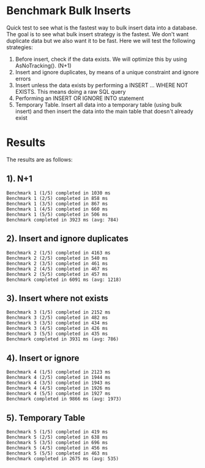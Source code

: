 # Benchmark Bulk Inserts
Quick test to see what is the fastest way to bulk insert data into a database.
The goal is to see what bulk insert strategy is the fastest. 
We don't want duplicate data but we also want it to be fast.
Here we will test the following strategies:

1) Before insert, check if the data exists. We will optimize this by using AsNoTracking(). (N+1)
2) Insert and ignore duplicates, by means of a unique constraint and ignore errors
3) Insert unless the data exists by performing a INSERT ... WHERE NOT EXISTS. This means doing a raw SQL query
4) Performing an INSERT OR IGNORE INTO statement
5) Temporary Table. Insert all data into a temporary table (using bulk insert) and then insert the data into the main table that doesn't already exist


# Results
The results are as follows:


## 1). N+1
	Benchmark 1 (1/5) completed in 1030 ms
	Benchmark 1 (2/5) completed in 858 ms
	Benchmark 1 (3/5) completed in 867 ms
	Benchmark 1 (4/5) completed in 660 ms
	Benchmark 1 (5/5) completed in 506 ms
	Benchmark completed in 3923 ms (avg: 784)

## 2). Insert and ignore duplicates
	Benchmark 2 (1/5) completed in 4163 ms
	Benchmark 2 (2/5) completed in 540 ms
	Benchmark 2 (3/5) completed in 461 ms
	Benchmark 2 (4/5) completed in 467 ms
	Benchmark 2 (5/5) completed in 457 ms
	Benchmark completed in 6091 ms (avg: 1218)

## 3). Insert where not exists
	Benchmark 3 (1/5) completed in 2152 ms
	Benchmark 3 (2/5) completed in 482 ms
	Benchmark 3 (3/5) completed in 434 ms
	Benchmark 3 (4/5) completed in 426 ms
	Benchmark 3 (5/5) completed in 435 ms
	Benchmark completed in 3931 ms (avg: 786)

## 4). Insert or ignore
	Benchmark 4 (1/5) completed in 2123 ms
	Benchmark 4 (2/5) completed in 1944 ms
	Benchmark 4 (3/5) completed in 1943 ms
	Benchmark 4 (4/5) completed in 1926 ms
	Benchmark 4 (5/5) completed in 1927 ms
	Benchmark completed in 9866 ms (avg: 1973)

## 5). Temporary Table
	Benchmark 5 (1/5) completed in 419 ms
	Benchmark 5 (2/5) completed in 638 ms
	Benchmark 5 (3/5) completed in 696 ms
	Benchmark 5 (4/5) completed in 456 ms
	Benchmark 5 (5/5) completed in 463 ms
	Benchmark completed in 2675 ms (avg: 535)